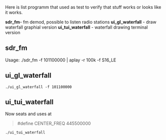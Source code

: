Here is list programm that used as test to verify that stuff works or
looks like it works.

**sdr_fm**- fm demod, possible to listen radio stations
**ui_gl_waterfall** - draw waterfall graphial version
**ui_tui_waterfall** - waterfall drawing terminal version

## sdr_fm

Usage:
	./sdr_fm -f 101100000 | aplay -r 100k -f S16_LE

## ui_gl_waterfall

	./ui_gl_waterfall -f 101100000

## ui_tui_waterfall

Now seats and uses at 

> #define CENTER_FREQ  445500000

	./ui_tui_waterfall